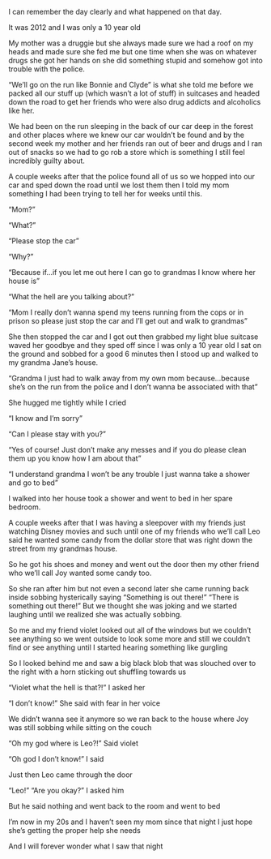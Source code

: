 I can remember the day clearly and what happened on that day.

It was 2012 and I was only a 10 year old 

My mother was a druggie but she always made sure we had a roof on my heads and made sure she fed me but one time when she was on whatever drugs she got her hands on she did something stupid and somehow got into trouble with the police.

“We’ll go on the run like Bonnie and Clyde” is what she told me before we packed all our stuff up (which wasn’t a lot of stuff) in suitcases and headed down the road to get her friends who were also drug addicts and alcoholics like her.

We had been on the run sleeping in the back of our car deep in the forest and other places where we knew our car wouldn’t be found and by the second week my mother and her friends ran out of beer and drugs and I ran out of snacks so we had to go rob a store which is something I still feel incredibly guilty about.

A couple weeks after that the police found all of us so we hopped into our car and sped down the road until we lost them then I told my mom something I had been trying to tell her for weeks until this.

“Mom?”

“What?”

“Please stop the car”

“Why?”

“Because if…if you let me out here I can go to grandmas I know where her house is”

“What the hell are you talking about?”

“Mom I really don’t wanna spend my teens running from the cops or in prison so please just stop the car and I’ll get out and walk to grandmas”

She then stopped the car and I got out then grabbed my light blue suitcase waved her goodbye and they sped off since I was only a 10 year old I sat on the ground and sobbed for a good 6 minutes then I stood up and walked to my grandma Jane’s house. 

“Grandma I just had to walk away from my own mom because…because she’s on the run from the police and I don’t wanna be associated with that”

She hugged me tightly while I cried 

“I know and I’m sorry”

“Can I please stay with you?” 

“Yes of course! Just don’t make any messes and if you do please clean them up you know how I am about that” 

“I understand grandma I won’t be any trouble I just wanna take a shower and go to bed”

I walked into her house took a shower and went to bed in her spare bedroom.

A couple weeks after that I was having a sleepover with my friends just watching Disney movies and such until one of my friends who we’ll call Leo said he wanted some candy from the dollar store that was right down the street from my grandmas house.

So he got his shoes and money and went out the door then my other friend who we’ll call Joy wanted some candy too.

So she ran after him but not even a second later she came running back inside sobbing hysterically saying “Something is out there!” “There is something out there!” But we thought she was joking and we started laughing until we realized she was actually sobbing.

So me and my friend violet looked out all of the windows but we couldn’t see anything so we went outside to look some more and still we couldn’t find or see anything until I started hearing something like gurgling 

So I looked behind me and saw a big black blob that was slouched over to the right with a horn sticking out shuffling towards us 

“Violet what the hell is that?!”
I asked her

“I don’t know!”
She said with fear in her voice 

We didn’t wanna see it anymore so we ran back to the house where Joy was still sobbing while sitting on the couch

“Oh my god where is Leo?!”
Said violet 

“Oh god I don’t know!”
I said 

Just then Leo came through the door 

“Leo!” “Are you okay?”
I asked him 

But he said nothing and went back to the room and went to bed

I’m now in my 20s and I haven’t seen my mom since that night I just hope she’s getting the proper help she needs

And I will forever wonder what I saw that night